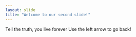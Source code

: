 ```yaml
---
layout: slide
title: "Welcome to our second slide!"
---
```

Tell the truth, you live forever
Use the left arrow to go back!
